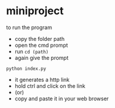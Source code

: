 # miniproject

to run the program 
- copy the folder path
- open the cmd prompt
- run `cd (path)`
- again give the prompt 

```
python index.py
```
- it generates a http link
- hold ctrl and click on the link
- (or) 
- copy and paste it in your web browser